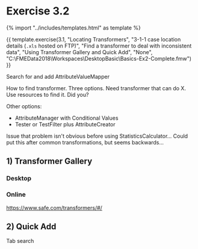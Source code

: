 # Exercise 3.2

{% import "../includes/templates.html" as template %}

{{ template.exercise(3.1,
               "Locating Transformers",
               "3-1-1 case location details (`.xls` hosted on FTP)",
               "Find a transformer to deal with inconsistent data",
               "Using Transformer Gallery and Quick Add",
               "None",
               "C:\FMEData2018\Workspaces\DesktopBasic\Basics-Ex2-Complete.fmw")
}}

Search for and add AttributeValueMapper

How to find transformer. Three options. Need transformer that can do X. Use resources to find it. Did you?

Other options:
- AttributeManager with Conditional Values
- Tester or TestFilter plus AttributeCreator

Issue that problem isn't obvious before using StatisticsCalculator... Could put this after common transformations, but seems backwards...

## 1) Transformer Gallery

### Desktop



### Online

https://www.safe.com/transformers/#/

## 2) Quick Add

Tab search
